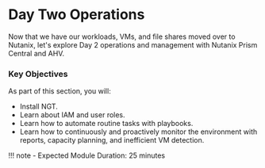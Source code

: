 # Day Two Operations

Now that we have our workloads, VMs, and file shares moved over to Nutanix, let's explore Day 2 operations and management with Nutanix Prism Central and AHV.

### Key Objectives

As part of this section, you will:

- Install NGT.
- Learn about IAM and user roles.
- Learn how to automate routine tasks with playbooks.
- Learn how to continuously and proactively monitor the environment with reports, capacity planning, and inefficient VM detection.

!!! note
    - Expected Module Duration: 25 minutes

